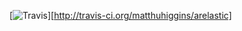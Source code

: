 [![Travis](https://secure.travis-ci.org/matthuhiggins/arelastic.png?rvm=1.9.3)][http://travis-ci.org/matthuhiggins/arelastic]